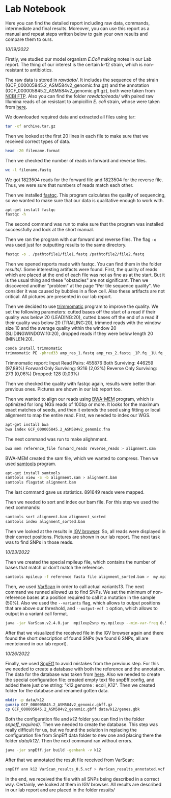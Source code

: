 # Lab Notebook

Here you can find the detailed report including raw data, commands, intermediate and final results. Moreover, you can use this report as a manual and repeat steps written below to gain your own results and compare them to ours.


*10/19/2022*

Firstly, we studied our model organism *E.Coli* making notes in our Lab report. The thing of our interest is the certain k-12 strain, which is non-resistant to antibiotics.

The raw data is stored in *rawdata/*. It includes the sequence of the strain (GCF_000005845.2_ASM584v2_genomic.fna.gz) and the annotation (GCF_000005845.2_ASM584v2_genomic.gff.gz), both were taken from [NCBI FTP](https://ftp.ncbi.nlm.nih.gov/genomes/all/GCF/000/005/845/GCF_000005845.2_ASM584v2/). Also you can find the folder *rawdata/reads/* with paired raw Illumina reads of an resistant to ampicillin *E. coli* strain, whose were taken from [here](https://doi.org/10.6084/m9.figshare.10006541.v3).

We downloaded required data and extracted all files using tar:

```bash
tar -xf archive.tar.gz
```

Then we looked at the first 20 lines in each file to make sure that we received correct types of data.

```bash
head -20 filename.format
```

Then we checked the number of reads in forward and reverse files.

```bash
wc -l filename.fastq
```

We got 1823504 reads for the forward file and 1823504 for the reverse file. Thus, we were sure that numbers of reads match each other.

Then we installed [fastqc](https://www.bioinformatics.babraham.ac.uk/projects/fastqc/). This program calculates the quality of sequencing, so we wanted to make sure that our data is qualitative enough to work with.

```bash
apt-get install fastqc
fastqc -h
```

The second command was run to make sure that the program was installed successfully and look at the short manual.

Then we ran the program with our forward and reverse files. The flag `-o` was used just for outputting results to the same directory.

```bash
fastqc -o . /pathtofile1/file1.fastq /pathtofile2/file2.fastq 
```

Then we opened reports made with fastqc. You can find them in the folder *results/*. Some interesting artifacts were found. First, the quality of reads which are placed at the end of each file was not as fine as at the start. But it is the usual thing and these "obstacles" are not significant. Then we discovered another "problem" at the page "Per tile sequence quality". We consider it was caused by bubbles in a flow cell. Also these artifacts are not critical. All pictures are presented in our lab report.

Then we decided to use [trimmomatic](http://www.usadellab.org/cms/?page=trimmomatic) program to improve the quality. We set the following parameters: cutted bases off the start of a read if their quality was below 20 (LEADING:20), cutted bases off the end of a read if their quality was below 20 (TRAILING:20), trimmed reads with the window size 10 and the average quality within the window 20 (SLIDINGWINDOW:10:20), dropped reads if they were below length 20 (MINLEN:20).

```bash
conda install trimmomatic
trimmomatic PE -phred33 amp_res_1.fastq amp_res_2.fastq _1P.fq _1U.fq _2P.fq _2U.fq LEADING:20 TRAILING:20 SLIDINGWINDOW:10:20 MINLEN:20
```
Trimmomatic report: Input Read Pairs: 455876 Both Surviving: 446259 (97,89%) Forward Only Surviving: 9216 (2,02%) Reverse Only Surviving: 273 (0,06%) Dropped: 128 (0,03%)

Then we checked the quality with fastqc again, results were better than previous ones. Pictures are shown in our lab report too.

Then we wanted to align our reads using [BWA-MEM](https://github.com/lh3/bwa) program, which is optimized for long NGS reads of 100bp or more. It looks for the maximum exact matches of seeds, and then it extends the seed using fitting or local alignment to map the entire read. First, we needed to index our WGS.

```bash
apt-get install bwa
bwa index GCF_000005845.2_ASM584v2_genomic.fna
```

The next command was run to make alighnment.

```bash
bwa mem reference_file forward_reads reverse_reads > alignment.sam
```

BWA-MEM created the sam file, which we wanted to compress. Then we used [samtools](http://www.htslib.org/) program. 

```bash
apt-get install samtools
samtools view -S -b alignment.sam > alignment.bam
samtools flagstat alignment.bam
```

The last command gave us statistics. 891649 reads were mapped.

Then we needed to sort and index our bam file. For this step we used the next commands:

```bash
samtools sort alignment.bam alignment_sorted
samtools index alignment_sorted.bam
```

Then we looked at the results in [IGV browser](https://software.broadinstitute.org/software/igv/). So, all reads were displayed in their correct positions. Pictures are shown in our lab report. The next task was to find SNPs in those reads.

*10/23/2022*

Then we created the special mpileup file, which contains the number of bases that match or don’t match the reference.

```bash
samtools mpileup -f reference fasta file alignment_sorted.bam >  my.mpileup
```

Then, we used [VarScan](http://dkoboldt.github.io/varscan/) in order to call actual variants13. The next command we runned allowed us to find SNPs. We set the minimum of non-reference bases at a position required to call it a mutation in the sample (50%). Also we used the `--variants` flag, which allows to  output positions that are above our threshold, and `--output-vcf 1` option, which allows to output in a variant call format.

```bash
java -jar VarScan.v2.4.0.jar  mpileup2snp my.mpileup --min-var-freq 0.5 --variants --output-vcf 1 > VarScan_results_0.5.vcf
```

After that we visualized the received file in the IGV browser again and there found the short description of found SNPs (we found 6 SNPs, all are menteioned in our lab report).

*10/26/2022*

Finally, we used [SnpEff](http://pcingola.github.io/SnpEff/) to avoid mistakes from the previous step. For this we needed to create a database with both the reference and the annotation. The data for the database was taken from [here](https://ftp.ncbi.nlm.nih.gov/genomes/all/GCF/000/005/845/GCF_000005845.2_ASM584v2/GCF_000005845.2_ASM584v2_genomic.gbff.gz). Also we needed to create the special configuration file: created empty text file snpEff.config, and added there just one string: "k12.genome : ecoli_K12". Then we created folder for the database and renamed gotten data.

```bash
mkdir -p data/k12
gunzip GCF_000005845.2_ASM584v2_genomic.gbff.gz
cp GCF_000005845.2_ASM584v2_genomic.gbff data/k12/genes.gbk
```

Both the configuration file and *k12* folder you can find in the folder *snpeff_required/*. Then we needed to create the database. This step was really difficult for us, but we found the solution in replacing the configuration file from SnpEff data folder to new one and placing there the folder *data/k12/*. Then the next command ran without errors.

```bash
java -jar snpEff.jar build -genbank -v k12
```

After that we annotated the result file received from VarScan:

```bash
snpEff ann k12 VarScan_results_0.5.vcf > VarScan_results_annotated.vcf
```

In the end, we received the file with all SNPs being described in a correct way. Certainly, we looked at them in IGV browser. All results are described in our lab report and are placed in the folder *results/*
